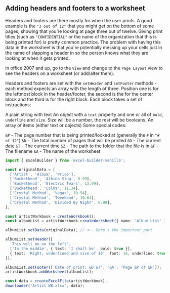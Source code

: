 ## Adding headers and footers to a worksheet

Headers and footers are there mostly for when the user prints. A good example is the `"3 out of 12"` that you might get on the bottom of some pages, showing that you're looking at page three out of twelve. Giving print titles (such as `"CONFIDENTIAL"` or the name of the organization that this is being printed for) is pretty common practice. The problem with having this data in the worksheet is that you're potentially messing up your cells just in the name of slapping a header in so the person knows what they are looking at when it gets printed.

In office 2007 and up, go to the `View` and change to the `Page Layout` view to see the headers on a worksheet (or add/alter them).

Headers and footers are set with the `setHeader` and `setFooter` methods - each method expects an array with the length of three. Position one is for the leftmost block in the header/footer, the second is the for the center block and the third is for the right block. Each block takes a set of instructions:

A plain string with text
An object with a `text` property and one or all of `bold`, `underline` and `size`. Size will be a number, the rest will be booleans.
An array of items (either text or objects)
Some special codes:

`&P` - The page number that is being printed/looked at (generally the `#` in `"# of 12"`)
`&N` - The total number of pages that will be printed
`&D` - The current date
`&T` - The current time
`&Z` - The path to the folder that the file is in
`&F` - The filename
`&A` - The name of the worksheet

```ts
import { ExcelBuilder } from 'excel-builder-vanilla';

const originalData = [
  ['Artist', 'Album', 'Price'],
  ['Buckethead', 'Albino Slug', 8.99],
  ['Buckethead', 'Electric Tears', 13.99],
  ['Buckethead', 'Colma', 11.34],
  ['Crystal Method', 'Vegas', 10.54],
  ['Crystal Method', 'Tweekend', 10.64],
  ['Crystal Method', 'Divided By Night', 8.99],
];

const artistWorkbook = createWorkbook();
const albumList = artistWorkbook.createWorksheet({ name: 'Album List' });

albumList.setData(originalData); // <-- Here's the important part

albumList.setHeader([
  'This will be on the left',
  ['In the middle', { text: 'I shall be', bold: true }],
  { text: 'Right, underlined and size of 16', font: 16, underline: true },
]);

albumList.setFooter(['Date of print: &D &T', '&A', 'Page &P of &N']);
artistWorkbook.addWorksheet(albumList);

const data = createExcelFile(artistWorkbook);
downloader('Artist WB.xlsx', data);
```
